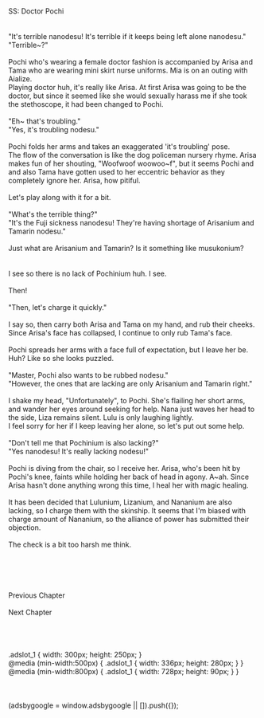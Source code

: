 <br/>
<br/>
SS: Doctor Pochi<br/>
<br/>
 <br/>
"It's terrible nanodesu! It's terrible if it keeps being left alone nanodesu."<br/>
"Terrible~?"<br/>
<br/>
Pochi who's wearing a female doctor fashion is accompanied by Arisa and Tama who are wearing mini skirt nurse uniforms. Mia is on an outing with Aialize.<br/>
Playing doctor huh, it's really like Arisa. At first Arisa was going to be the doctor, but since it seemed like she would sexually harass me if she took the stethoscope, it had been changed to Pochi.<br/>
<br/>
"Eh~ that's troubling."<br/>
"Yes, it's troubling nodesu."<br/>
<br/>
Pochi folds her arms and takes an exaggerated 'it's troubling' pose.<br/>
The flow of the conversation is like the dog policeman nursery rhyme. Arisa makes fun of her shouting, "Woofwoof woowoo~f", but it seems Pochi and and also Tama have gotten used to her eccentric behavior as they completely ignore her. Arisa, how pitiful.<br/>
<br/>
Let's play along with it for a bit.<br/>
<br/>
"What's the terrible thing?"<br/>
"It's the Fuji sickness nanodesu! They're having shortage of Arisanium and Tamarin nodesu."<br/>
<br/>
Just what are Arisanium and Tamarin? Is it something like musukonium?<br/>
<TLN: lit. Son-nium, seems to be Nyaruko reference.><br/>
<br/>
I see so there is no lack of Pochinium huh. I see.<br/>
<br/>
Then!<br/>
<br/>
"Then, let's charge it quickly."<br/>
<br/>
I say so, then carry both Arisa and Tama on my hand, and rub their cheeks. Since Arisa's face has collapsed, I continue to only rub Tama's face.<br/>
<br/>
Pochi spreads her arms with a face full of expectation, but I leave her be.<br/>
Huh? Like so she looks puzzled.<br/>
<br/>
"Master, Pochi also wants to be rubbed nodesu."<br/>
"However, the ones that are lacking are only Arisanium and Tamarin right."<br/>
<br/>
I shake my head, "Unfortunately", to Pochi. She's flailing her short arms, and wander her eyes around seeking for help. Nana just waves her head to the side, Liza remains silent. Lulu is only laughing lightly.<br/>
I feel sorry for her if I keep leaving her alone, so let's put out some help.<br/>
<br/>
"Don't tell me that Pochinium is also lacking?"<br/>
"Yes nanodesu! It's really lacking nodesu!"<br/>
<br/>
Pochi is diving from the chair, so I receive her. Arisa, who's been hit by Pochi's knee, faints while holding her back of head in agony. A~ah. Since Arisa hasn't done anything wrong this time, I heal her with magic healing.<br/>
<br/>
It has been decided that Lulunium, Lizanium, and Nananium are also lacking, so I charge them with the skinship. It seems that I'm biased with charge amount of Nananium, so the alliance of power has submitted their objection.<br/>
<br/>
The check is a bit too harsh me think.<br/>
<br/>
<br/>
<br/>
<br/>
<br/>
Previous Chapter<br/>
<br/>
Next Chapter <br/>
<br/>
<br/>
<br/>
<br/>
.adslot_1 { width: 300px; height: 250px; }<br/>
@media (min-width:500px) { .adslot_1 { width: 336px; height: 280px; } }<br/>
@media (min-width:800px) { .adslot_1 { width: 728px; height: 90px; } }<br/>
<br/>
<br/>
<br/>
(adsbygoogle = window.adsbygoogle || []).push({});<br/>
<br/>
<br/>
<br/>
<br/>
